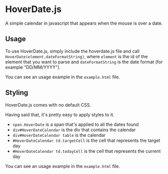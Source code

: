 HoverDate.js
============

A simple calendar in javascript that appears when the mouse is over a date.

Usage
-----

To use HoverDate.js, simply include the hoverdate.js file and call
`HoverDate(element,dateFormatString)`, where `element` is the id
of the element that you want to parse and `dateFormatString`
is the date format (for example "DD/MM/YYYY").

You can see an usage example in the `example.html` file.

Styling
-------

HoverDate.js comes with no default CSS.

Having said that, it's pretty easy to apply styles to it.

* `span.HoverDate` is a span that's applied to all the dates found
* `div#HoverDateCalendar` is the div that contains the calendar
* `div#HoverDateCalendar table` is the calendar
* `#HoverDateCalendar td.targetCell` is the cell that represents the target day
* `#HoverDateCalendar td.todayCell` is the cell that represents the current day

You can see an usage example in the `example.html` file.
